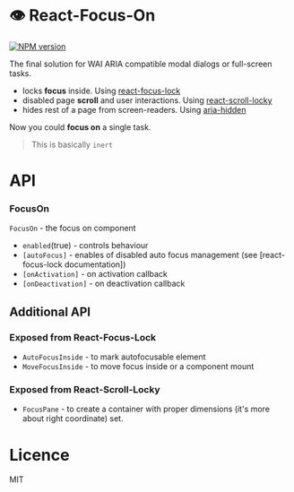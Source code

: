 👁 React-Focus-On 
=======
[![NPM version](https://img.shields.io/npm/v/react-focus-on.svg)](https://www.npmjs.com/package/react-focus-on)

The final solution for WAI ARIA compatible modal dialogs or full-screen tasks.
- locks __focus__ inside. Using [react-focus-lock](https://github.com/theKashey/react-focus-lock)
- disabled page __scroll__ and user interactions. Using [react-scroll-locky](https://github.com/theKashey/react-scroll-locky)
- hides rest of a page from screen-readers. Using [aria-hidden](https://github.com/theKashey/aria-hidden)

Now you could __focus on__ a single task.

> This is basically `inert` 

# API
### FocusOn
`FocusOn` - the focus on component
 - `enabled`(true) - controls behaviour
 - `[autoFocus]` - enables of disabled auto focus management (see [react-focus-lock documentation])
 - `[onActivation]` - on activation callback
 - `[onDeactivation]` - on deactivation callback
 
## Additional API
### Exposed from React-Focus-Lock
 - `AutoFocusInside` - to mark autofocusable element
 - `MoveFocusInside` - to move focus inside or a component mount
 
### Exposed from React-Scroll-Locky
 - `FocusPane` - to create a container with proper dimensions (it's more about right coordinate) set.  
     
  
# Licence
 MIT
  
